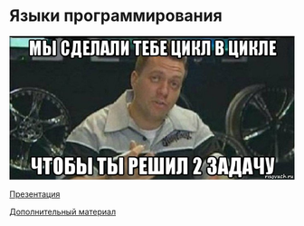 #  Языки программирования


![](./Lesson_4/monitor_96619259_orig_.jpg)

[Презентация](https://github.com/ximik666/aip_1_course/raw/main/lessons/Lesson_4/%D0%A6%D0%B8%D0%BA%D0%BB%D1%8B.pdf)

[Дополнительный материал](https://python-scripts.com/loops-for-while)